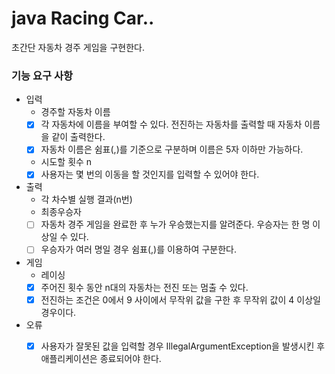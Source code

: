# java Racing Car..
초간단 자동차 경주 게임을 구현한다.

### 기능 요구 사항
- 입력
  - 경주할 자동차 이름
  - [x] 각 자동차에 이름을 부여할 수 있다. 전진하는 자동차를 출력할 때 자동차 이름을 같이 출력한다.
  - [x] 자동차 이름은 쉼표(,)를 기준으로 구분하며 이름은 5자 이하만 가능하다.
  - 시도할 횟수 n
  - [x] 사용자는 몇 번의 이동을 할 것인지를 입력할 수 있어야 한다.
- 출력
  - 각 차수별 실행 결과(n번)
  - 최종우승자
  - [ ] 자동차 경주 게임을 완료한 후 누가 우승했는지를 알려준다. 우승자는 한 명 이상일 수 있다.
  - [ ] 우승자가 여러 명일 경우 쉼표(,)를 이용하여 구분한다.
- 게임
  - 레이싱
  - [x] 주어진 횟수 동안 n대의 자동차는 전진 또는 멈출 수 있다.
  - [x] 전진하는 조건은 0에서 9 사이에서 무작위 값을 구한 후 무작위 값이 4 이상일 경우이다.
- 오류
  - [x] 사용자가 잘못된 값을 입력할 경우 IllegalArgumentException을 발생시킨 후 애플리케이션은 종료되어야 한다.

